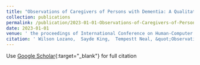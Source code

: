 ```yaml
---
title: "Observations of Caregivers of Persons with Dementia: A Qualitative Study to Assess the Feasibility of Behavior Recognition Using AI for Supporting At-Home Care"
collection: publications
permalink: /publication/2023-01-01-Observations-of-Caregivers-of-Persons-with-Dementia-A-Qualitative-Study-to-Assess-the-Feasibility-of-Behavior-Recognition-Using-AI-for-Supporting-At-Home-Care
date: 2023-01-01
venue: ' the proceedings of International Conference on Human-Computer Interaction'
citation: ' Wilson Lozano,  Sayde King,  Tempestt Neal, &quot;Observations of Caregivers of Persons with Dementia: A Qualitative Study to Assess the Feasibility of Behavior Recognition Using AI for Supporting At-Home Care.&quot; In the proceedings of International Conference on Human-Computer Interaction, 2023.'
---
```

Use [Google Scholar](https://scholar.google.com/scholar?q=Observations+of+Caregivers+of+Persons+with+Dementia:+A+Qualitative+Study+to+Assess+the+Feasibility+of+Behavior+Recognition+Using+AI+for+Supporting+At+Home+Care){:target="_blank"} for full citation
